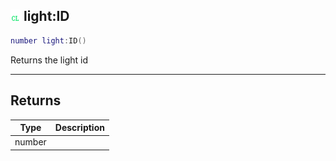 ## ![client](.gitbook/assets/client.png) light:ID


```lua
number light:ID()
```

Returns the light id



------
## Returns

| Type | Description |
| ---- | ----------: |
| number |  |

